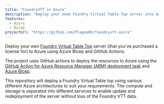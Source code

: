 ```yaml
---
title: "FoundryVTT in Azure"
description: "Deploy your onwn Foundry Virtual Table Top server into Azure using Azure Bicep and GitHub Actions. It support deploying into either Azure Web App or an Azure Container app, with the persistent data stored into Azure Files."
features:
  - Azure
  - Bicep
projectUrl: "https://github.com/PlagueHO/foundryvtt-azure"
---
```


Deploy your own [Foundry Virtual Table Top](https://foundryvtt.com/) server (that you've purchased a license for) to Azure using Azure Bicep and GitHub Actions.

The project uses GitHub actions to deploy the resources to Azure using the [GitHub Action for Azure Resource Manager (ARM) deployment task](https://github.com/Azure/arm-deploy) and [Azure Bicep](https://aka.ms/Bicep).

This repository will deploy a Foundry Virtual Table top using various different Azure architectures to suit your requirements. The compute and storage is separated into different services to enable update and redeployment of the server without loss of the Foundry VTT data.
